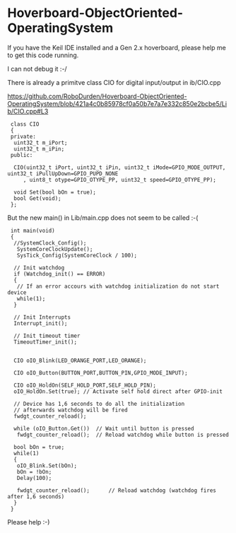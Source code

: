 # Hoverboard-ObjectOriented-OperatingSystem
 
If you have the Keil IDE installed and a Gen 2.x hoverboard,
please help me to get this code running.

I can not debug it :-/

There is already a primitve class CIO for digital input/output in ib/CIO.cpp

https://github.com/RoboDurden/Hoverboard-ObjectOriented-OperatingSystem/blob/421a4c0b85978cf0a50b7e7a7e332c850e2bcbe5/Lib/CIO.cpp#L3
```
 class CIO
 {
 private:
  uint32_t m_iPort;
  uint32_t m_iPin;
 public:

  CIO(uint32_t iPort, uint32_t iPin, uint32_t iMode=GPIO_MODE_OUTPUT, uint32_t iPullUpDown=GPIO_PUPD_NONE
     , uint8_t otype=GPIO_OTYPE_PP, uint32_t speed=GPIO_OTYPE_PP);

  void Set(bool bOn = true);
  bool Get(void);
 };
```

But the new main() in Lib/main.cpp does not seem to be called :-(

```
 int main(void)
 {
  //SystemClock_Config();
   SystemCoreClockUpdate();
   SysTick_Config(SystemCoreClock / 100);

  // Init watchdog
  if (Watchdog_init() == ERROR)
  {
   // If an error accours with watchdog initialization do not start device
   while(1);
  }

  // Init Interrupts
  Interrupt_init();

  // Init timeout timer
  TimeoutTimer_init();


  CIO oIO_Blink(LED_ORANGE_PORT,LED_ORANGE);

  CIO oIO_Button(BUTTON_PORT,BUTTON_PIN,GPIO_MODE_INPUT);

  CIO oIO_HoldOn(SELF_HOLD_PORT,SELF_HOLD_PIN);
  oIO_HoldOn.Set(true);	// Activate self hold direct after GPIO-init

  // Device has 1,6 seconds to do all the initialization
  // afterwards watchdog will be fired
  fwdgt_counter_reload();

  while (oIO_Button.Get())	// Wait until button is pressed
   fwdgt_counter_reload();	// Reload watchdog while button is pressed

  bool bOn = true;
  while(1)
  {
   oIO_Blink.Set(bOn);
   bOn = !bOn;
   Delay(100);

   fwdgt_counter_reload();		// Reload watchdog (watchdog fires after 1,6 seconds)
  }
 }
```
Please help :-) 
